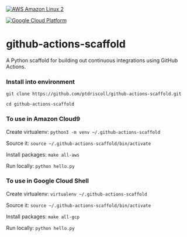 [![AWS Amazon Linux 2](https://github.com/ptdriscoll/github-actions-scaffold/actions/workflows/aws.yml/badge.svg)](https://github.com/ptdriscoll/github-actions-scaffold/actions/workflows/aws.yml)

[![Google Cloud Platform](https://github.com/ptdriscoll/github-actions-scaffold/actions/workflows/gcp.yml/badge.svg)](https://github.com/ptdriscoll/github-actions-scaffold/actions/workflows/gcp.yml)

# github-actions-scaffold
A Python scaffold for building out continuous integrations using GitHub Actions.

### Install into environment

```
git clone https://github.com/ptdriscoll/github-actions-scaffold.git
```
```
cd github-actions-scaffold
```

### To use in Amazon Cloud9

Create virtualenv: ```python3 -m venv ~/.github-actions-scaffold```

Source it: ```source ~/.github-actions-scaffold/bin/activate```

Install packages: ```make all-aws```

Run locally: ```python hello.py```

### To use in Google Cloud Shell

Create virtualenv: ```virtualenv ~/.github-actions-scaffold```

Source it: ```source ~/.github-actions-scaffold/bin/activate```

Install packages: ```make all-gcp```

Run locally: ```python hello.py```
